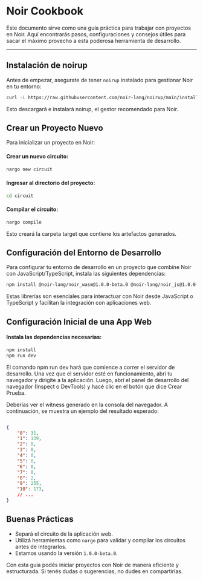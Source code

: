 # Noir Cookbook

Este documento sirve como una guía práctica para trabajar con proyectos en Noir. Aquí encontrarás pasos, configuraciones y consejos útiles para sacar el máximo provecho a esta poderosa herramienta de desarrollo.

---

## Instalación de noirup

Antes de empezar, asegurate de tener `noirup` instalado para gestionar Noir en tu entorno:

```bash
curl -L https://raw.githubusercontent.com/noir-lang/noirup/main/install | bash
```

Esto descargará e instalará noirup, el gestor recomendado para Noir.


## Crear un Proyecto Nuevo

Para inicializar un proyecto en Noir:

#### Crear un nuevo circuito:

```bash
nargo new circuit
```

#### Ingresar al directorio del proyecto:

```bash
cd circuit
```

#### Compilar el circuito:

```bash
nargo compile
```

Esto creará la carpeta target que contiene los artefactos generados.

## Configuración del Entorno de Desarrollo

Para configurar tu entorno de desarrollo en un proyecto que combine Noir con JavaScript/TypeScript, instala las siguientes dependencias:

```bash
npm install @noir-lang/noir_wasm@1.0.0-beta.0 @noir-lang/noir_js@1.0.0-beta.0 @aztec/bb.js@0.63.1
```

Estas librerías son esenciales para interactuar con Noir desde JavaScript o TypeScript y facilitan la integración con aplicaciones web.

## Configuración Inicial de una App Web

#### Instala las dependencias necesarias:

```bash
npm install
npm run dev
```
El comando npm run dev hará que comience a correr el servidor de desarrollo. Una vez que el servidor esté en funcionamiento, abrí tu navegador y dirigite a la aplicación. Luego, abrí el panel de desarrollo del navegador (Inspect o DevTools) y hacé clic en el botón que dice Crear Prueba.

Deberías ver el witness generado en la consola del navegador. A continuación, se muestra un ejemplo del resultado esperado:

```json

{
    "0": 31,
    "1": 139,
    "2": 8,
    "3": 0,
    "4": 0,
    "5": 0,
    "6": 0,
    "7": 0,
    "8": 2,
    "9": 255,
    "10": 173,
    // ...
}
```


## Buenas Prácticas

- Separá el circuito de la aplicación web.
- Utilizá herramientas como `nargo` para validar y compilar los circuitos antes de integrarlos.
- Estamos usando la versión `1.0.0-beta.0`.

Con esta guía podés iniciar proyectos con Noir de manera eficiente y estructurada. Si tenés dudas o sugerencias, no dudes en compartirlas.
